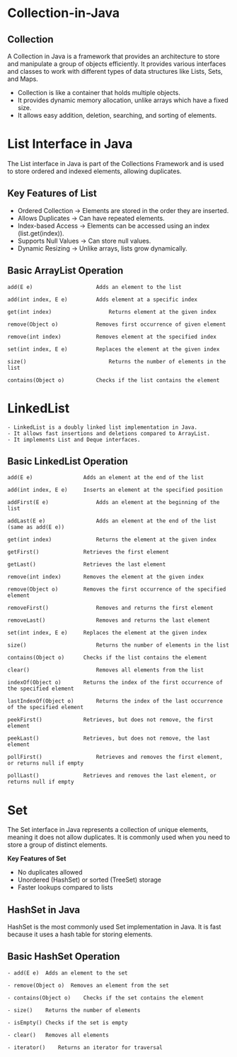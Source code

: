 # Collection-in-Java

## Collection

A Collection in Java is a framework that provides an architecture to store and manipulate a group of objects efficiently. It provides various interfaces and classes to work with different types of data structures like Lists, Sets, and Maps.

- Collection is like a container that holds multiple objects.
- It provides dynamic memory allocation, unlike arrays which have a fixed size.
- It allows easy addition, deletion, searching, and sorting of elements.

# List Interface in Java

The List interface in Java is part of the Collections Framework and is used to store ordered and indexed elements, allowing duplicates.

## Key Features of List

- Ordered Collection → Elements are stored in the order they are inserted.
- Allows Duplicates → Can have repeated elements.
- Index-based Access → Elements can be accessed using an index (list.get(index)).
- Supports Null Values → Can store null values.
- Dynamic Resizing → Unlike arrays, lists grow dynamically.

## Basic ArrayList Operation

    add(E e)	                Adds an element to the list

    add(int index, E e)	        Adds element at a specific index

    get(int index)	                Returns element at the given index

    remove(Object o)	        Removes first occurrence of given element

    remove(int index)	        Removes element at the specified index

    set(int index, E e)	        Replaces the element at the given index

    size()	                        Returns the number of elements in the list

    contains(Object o)	        Checks if the list contains the element

# LinkedList

    - LinkedList is a doubly linked list implementation in Java.
    - It allows fast insertions and deletions compared to ArrayList.
    - It implements List and Deque interfaces.

## Basic LinkedList Operation

    add(E e)	            Adds an element at the end of the list
    
    add(int index, E e)	    Inserts an element at the specified position
    
    addFirst(E e)	            Adds an element at the beginning of the list
    
    addLast(E e)	            Adds an element at the end of the list (same as add(E e))
    
    get(int index)	            Returns the element at the given index
    
    getFirst()	            Retrieves the first element
    
    getLast()	            Retrieves the last element
    
    remove(int index)	    Removes the element at the given index
    
    remove(Object o)	    Removes the first occurrence of the specified element
    
    removeFirst()	            Removes and returns the first element
    
    removeLast()	            Removes and returns the last element

    set(int index, E e)	    Replaces the element at the given index

    size()	                    Returns the number of elements in the list

    contains(Object o)	    Checks if the list contains the element
    
    clear()	                    Removes all elements from the list
    
    indexOf(Object o)	    Returns the index of the first occurrence of the specified element
    
    lastIndexOf(Object o)	    Returns the index of the last occurrence of the specified element
    
    peekFirst()	            Retrieves, but does not remove, the first element
    
    peekLast()	            Retrieves, but does not remove, the last element
    
    pollFirst()                 Retrieves and removes the first element, or returns null if empty
    
    pollLast()	            Retrieves and removes the last element, or returns null if empty

# Set
The Set interface in Java represents a collection of unique elements, meaning it does not allow duplicates. It is commonly used when you need to store a group of distinct elements.

 **Key Features of Set**
 - No duplicates allowed
 - Unordered (HashSet) or sorted (TreeSet) storage
 - Faster lookups compared to lists

## HashSet in Java 
HashSet is the most commonly used Set implementation in Java. It is fast because it uses a hash table for storing elements.

## Basic HashSet Operation

    - add(E e)	Adds an element to the set

    - remove(Object o)	Removes an element from the set

    - contains(Object o)	Checks if the set contains the element

    - size()	Returns the number of elements

    - isEmpty()	Checks if the set is empty

    - clear()	Removes all elements

    - iterator()	Returns an iterator for traversal
